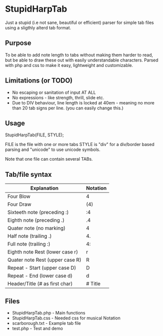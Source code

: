 # StupidHarpTab

Just a stupid (i.e not sane, beautiful or efficient) parser for simple tab files using a sligthly alterd tab format.

## Purpose

To be able to add note length to tabs without making them harder to read,
but be able to draw these out with easily understandable characters.
Parsed with php and css to make it easy, lightweight and customizable.

## Limitations (or TODO)

* No escaping or sanitation of input AT ALL
* No expressions - like strength, thrill, slide etc.
* Due to DIV behaviour, line length is locked at 40em - meaning no more than 20 tab signs per line. (you can easily change this.)

## Usage

StupidHarpTab(FILE, STYLE);

FILE is the file with one or more tabs
STYLE is "div" for a div/border based parsing and "unicode" to use unicode symbols.

Note that one file can contain several TABs.

## Tab/file syntax

Explanation | Notation
 ------------ | -------------
Four Blow | 4
Four Draw | (4)
Sixteeth note (preceding :) | :4
Eighth note (preceding .)| .4
Quater note (no marking) | 4
Half note (trailing .)| 4.
Full note (trailing :)| 4:
Eighth note Rest (lower case r) | r
Quater note Rest (upper case R) | R
Repeat - Start (upper case D) | D
Repeat - End (lower case d) | d
Header/Title (# as first char) | # Title



## Files

* StupidHarpTab.php - Main functions
* StupidHarpTab.css - Needed css for musical Notation
* scarborough.txt - Example tab file
* test.php - Test and demo
